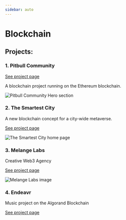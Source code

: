 ```yaml
---
sidebar: auto
---
```


# Blockchain

## Projects:

### 1. Pitbull Community

[See project page]()

A blockchain project running on the Ethereum blockchain. 

![Pitbull Community Hero section](/images/work/pitbull/pitbull-hero.png)

### 2. The Smartest City
A new blockchain concept for a city-wide metaverse.

[See project page](/work/blockchain/the-smartest-city.md)

![The Smartest City home page](/images/work/the-smartest-city/the-smartest-city.png)

### 3. Melange Labs
Creative Web3 Agency

[See project page](/work/blockchain/melange-labs.md)

![Melange Labs image](/images/work/melangelabs/mlabs-ecosystem.png)

### 4. Endeavr
Music project on the Algorand Blockchain

[See project page](/work/blockchain/endeavr.md)